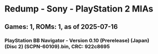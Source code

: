 # Redump - Sony - PlayStation 2 MIAs
## Games: 1, ROMs: 1, as of 2025-07-16

### PlayStation BB Navigator - Version 0.10 (Prerelease) (Japan) (Disc 2) (SCPN-60109).bin, CRC: 922c8695
